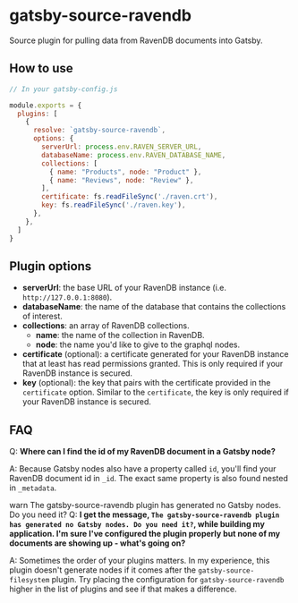 # gatsby-source-ravendb

Source plugin for pulling data from RavenDB documents into Gatsby.

## How to use

```javascript
// In your gatsby-config.js

module.exports = {
  plugins: [
    {
      resolve: `gatsby-source-ravendb`,
      options: { 
        serverUrl: process.env.RAVEN_SERVER_URL, 
        databaseName: process.env.RAVEN_DATABASE_NAME,
        collections: [ 
          { name: "Products", node: "Product" },
          { name: "Reviews", node: "Review" },
        ],
        certificate: fs.readFileSync('./raven.crt'),
        key: fs.readFileSync('./raven.key'),
      },
    },
  ]
}
```

## Plugin options
- **serverUrl**: the base URL of your RavenDB instance (i.e. `http://127.0.0.1:8080`).
- **databaseName**: the name of the database that contains the collections of interest.
- **collections**: an array of RavenDB collections.
  - **name**: the name of the collection in RavenDB.
  - **node**: the name you'd like to give to the graphql nodes.
- **certificate** (optional): a certificate generated for your RavenDB instance that at least has read permissions granted. This is only required if your RavenDB instance is secured.
- **key** (optional): the key that pairs with the certificate provided in the `certificate` option. Similar to the `certificate`, the key is only required if your RavenDB instance is secured.

## FAQ

Q: **Where can I find the id of my RavenDB document in a Gatsby node?**

A: Because Gatsby nodes also have a property called `id`, you'll find your RavenDB document id in `_id`. The exact same property is also found nested in `_metadata`.

warn The gatsby-source-ravendb plugin has generated no Gatsby nodes. Do you need it?
Q: **I get the message, `The gatsby-source-ravendb plugin has generated no Gatsby nodes. Do you need it?`, while building my application. I'm sure I've configured the plugin properly but none of my documents are showing up - what's going on?**

A: Sometimes the order of your plugins matters. In my experience, this plugin doesn't generate nodes if it comes after the `gatsby-source-filesystem` plugin. Try placing the configuration for `gatsby-source-ravendb` higher in the list of plugins and see if that makes a difference. 